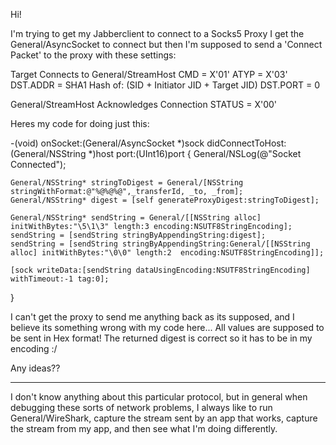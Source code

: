 

Hi!

I'm trying to get my Jabberclient to connect to a Socks5 Proxy
I get the General/AsyncSocket to connect but then I'm supposed to send a 'Connect Packet' to the proxy with these settings:

    
Target Connects to General/StreamHost
CMD = X'01'
ATYP = X'03'
DST.ADDR = SHA1 Hash of: (SID + Initiator JID + Target JID)
DST.PORT = 0

General/StreamHost Acknowledges Connection
STATUS = X'00'


Heres my code for doing just this:

    
-(void) onSocket:(General/AsyncSocket *)sock didConnectToHost:(General/NSString *)host port:(UInt16)port
{
	General/NSLog(@"Socket Connected");

	General/NSString* stringToDigest = General/[NSString stringWithFormat:@"%@%@%@",_transferId, _to, _from];
	General/NSString* digest = [self generateProxyDigest:stringToDigest];
	
	General/NSString* sendString = General/[[NSString alloc] initWithBytes:"\5\1\3" length:3 encoding:NSUTF8StringEncoding];
	sendString = [sendString stringByAppendingString:digest];
	sendString = [sendString stringByAppendingString:General/[[NSString alloc] initWithBytes:"\0\0" length:2  encoding:NSUTF8StringEncoding]];
	
	[sock writeData:[sendString dataUsingEncoding:NSUTF8StringEncoding] withTimeout:-1 tag:0];

}


I can't get the proxy to send me anything back as its supposed, and I believe its something wrong with my code here...
All values are supposed to be sent in Hex format!
The returned digest is correct so it has to be in my encoding :/

Any ideas??

----
I don't know anything about this particular protocol, but in general when debugging these sorts of network problems, I always like to run General/WireShark, capture the stream sent by an app that works, capture the stream from my app, and then see what I'm doing differently.